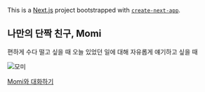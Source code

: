 This is a [Next.js](https://nextjs.org) project bootstrapped with [`create-next-app`](https://nextjs.org/docs/app/api-reference/cli/create-next-app).

## 나만의 단짝 친구, Momi

편하게 수다 떨고 싶을 때
오늘 있었던 일에 대해 자유롭게 얘기하고 싶을 때

![모미](https://github.com/user-attachments/assets/bced4536-e4ca-46cb-aade-cb89798105e0)

[Momi와 대화하기](https://ai-friend-chat.vercel.app/)
